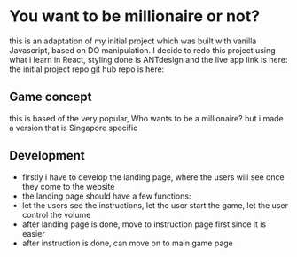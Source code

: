 # You want to be millionaire or not?
this is an adaptation of my initial project which was built with vanilla Javascript, based on DO manipulation. 
I decide to redo this project using what i learn in React, styling done is ANTdesign and the live app link is here:
the initial project repo git hub repo is here:

## Game concept
this is based of the very popular, Who wants to be a millionaire? but i made a version that is Singapore specific
## Development
- firstly i have to develop the landing page, where the users will see once they come to the website
- the landing page should have a few functions: 
- let the users see the instructions, let the user start the game, let the user control the volume
- after landing page is done, move to instruction page first since it is easier
- after instruction is done, can move on to main game page